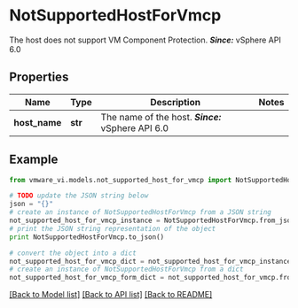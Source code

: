 # NotSupportedHostForVmcp

The host does not support VM Component Protection.  ***Since:*** vSphere API 6.0 

## Properties
Name | Type | Description | Notes
------------ | ------------- | ------------- | -------------
**host_name** | **str** | The name of the host.  ***Since:*** vSphere API 6.0  | 

## Example

```python
from vmware_vi.models.not_supported_host_for_vmcp import NotSupportedHostForVmcp

# TODO update the JSON string below
json = "{}"
# create an instance of NotSupportedHostForVmcp from a JSON string
not_supported_host_for_vmcp_instance = NotSupportedHostForVmcp.from_json(json)
# print the JSON string representation of the object
print NotSupportedHostForVmcp.to_json()

# convert the object into a dict
not_supported_host_for_vmcp_dict = not_supported_host_for_vmcp_instance.to_dict()
# create an instance of NotSupportedHostForVmcp from a dict
not_supported_host_for_vmcp_form_dict = not_supported_host_for_vmcp.from_dict(not_supported_host_for_vmcp_dict)
```
[[Back to Model list]](../README.md#documentation-for-models) [[Back to API list]](../README.md#documentation-for-api-endpoints) [[Back to README]](../README.md)


